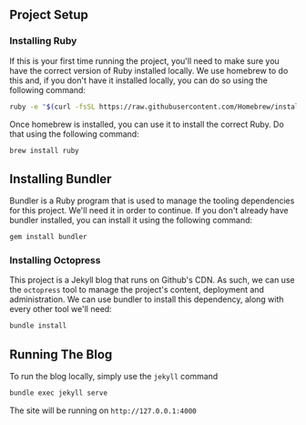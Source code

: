 ## Project Setup

### Installing Ruby

If this is your first time running the project, you'll need to make sure you have the correct 
version of Ruby installed locally. We use homebrew to do this and, if you don't have it
installed locally, you can do so using the following command:

```sh
ruby -e "$(curl -fsSL https://raw.githubusercontent.com/Homebrew/install/master/install)"
```

Once homebrew is installed, you can use it to install the correct Ruby. Do that using the
following command:

```sh
brew install ruby
```

## Installing Bundler

Bundler is a Ruby program that is used to manage the tooling dependencies for this project.
We'll need it in order to continue. If you don't already have bundler installed, you can
install it using the following command:

```sh
gem install bundler
```

### Installing Octopress

This project is a Jekyll blog that runs on Github's CDN. As such, we can use the `octopress`
tool to manage the project's content, deployment and administration. We can use bundler
to install this dependency, along with every other tool we'll need:

```sh
bundle install
```

## Running The Blog

To run the blog locally, simply use the `jekyll` command

```sh
bundle exec jekyll serve
```

The site will be running on `http://127.0.0.1:4000`
